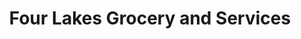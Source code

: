 ---
title: "Four Lakes Grocery and Services"
url: /cheney/four-lakes-grocery-and-services/
shop: convenience
---